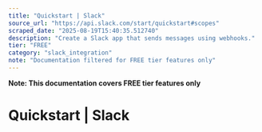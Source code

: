 ```yaml
---
title: "Quickstart | Slack"
source_url: "https://api.slack.com/start/quickstart#scopes"
scraped_date: "2025-08-19T15:40:35.512740"
description: "Create a Slack app that sends messages using webhooks."
tier: "FREE"
category: "slack_integration"
note: "Documentation filtered for FREE tier features only"
---
```

**Note: This documentation covers FREE tier features only**

# Quickstart | Slack

